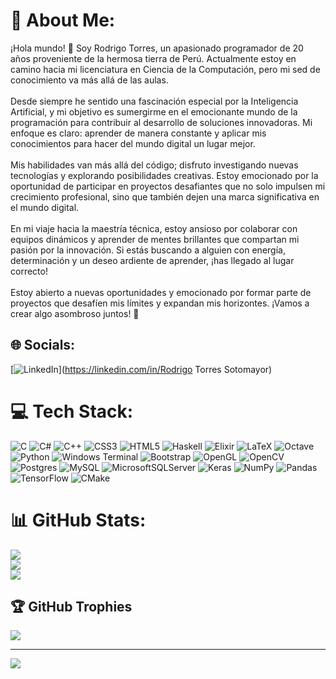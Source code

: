 # 💫 About Me:
¡Hola mundo! 👋 Soy Rodrigo Torres, un apasionado programador de 20 años proveniente de la hermosa tierra de Perú. Actualmente estoy en camino hacia mi licenciatura en Ciencia de la Computación, pero mi sed de conocimiento va más allá de las aulas.<br><br>Desde siempre he sentido una fascinación especial por la Inteligencia Artificial, y mi objetivo es sumergirme en el emocionante mundo de la programación para contribuir al desarrollo de soluciones innovadoras. Mi enfoque es claro: aprender de manera constante y aplicar mis conocimientos para hacer del mundo digital un lugar mejor.<br><br>Mis habilidades van más allá del código; disfruto investigando nuevas tecnologías y explorando posibilidades creativas. Estoy emocionado por la oportunidad de participar en proyectos desafiantes que no solo impulsen mi crecimiento profesional, sino que también dejen una marca significativa en el mundo digital.<br><br>En mi viaje hacia la maestría técnica, estoy ansioso por colaborar con equipos dinámicos y aprender de mentes brillantes que compartan mi pasión por la innovación. Si estás buscando a alguien con energía, determinación y un deseo ardiente de aprender, ¡has llegado al lugar correcto!<br><br>Estoy abierto a nuevas oportunidades y emocionado por formar parte de proyectos que desafíen mis límites y expandan mis horizontes. ¡Vamos a crear algo asombroso juntos! 🚀


## 🌐 Socials:
[![LinkedIn](https://img.shields.io/badge/LinkedIn-%230077B5.svg?logo=linkedin&logoColor=white)](https://linkedin.com/in/Rodrigo Torres Sotomayor) 

# 💻 Tech Stack:
![C](https://img.shields.io/badge/c-%2300599C.svg?style=for-the-badge&logo=c&logoColor=white) ![C#](https://img.shields.io/badge/c%23-%23239120.svg?style=for-the-badge&logo=csharp&logoColor=white) ![C++](https://img.shields.io/badge/c++-%2300599C.svg?style=for-the-badge&logo=c%2B%2B&logoColor=white) ![CSS3](https://img.shields.io/badge/css3-%231572B6.svg?style=for-the-badge&logo=css3&logoColor=white) ![HTML5](https://img.shields.io/badge/html5-%23E34F26.svg?style=for-the-badge&logo=html5&logoColor=white) ![Haskell](https://img.shields.io/badge/Haskell-5e5086?style=for-the-badge&logo=haskell&logoColor=white) ![Elixir](https://img.shields.io/badge/elixir-%234B275F.svg?style=for-the-badge&logo=elixir&logoColor=white) ![LaTeX](https://img.shields.io/badge/latex-%23008080.svg?style=for-the-badge&logo=latex&logoColor=white) ![Octave](https://img.shields.io/badge/OCTAVE-darkblue?style=for-the-badge&logo=octave&logoColor=fcd683) ![Python](https://img.shields.io/badge/python-3670A0?style=for-the-badge&logo=python&logoColor=ffdd54) ![Windows Terminal](https://img.shields.io/badge/Windows%20Terminal-%234D4D4D.svg?style=for-the-badge&logo=windows-terminal&logoColor=white) ![Bootstrap](https://img.shields.io/badge/bootstrap-%238511FA.svg?style=for-the-badge&logo=bootstrap&logoColor=white) ![OpenGL](https://img.shields.io/badge/OpenGL-%23FFFFFF.svg?style=for-the-badge&logo=opengl) ![OpenCV](https://img.shields.io/badge/opencv-%23white.svg?style=for-the-badge&logo=opencv&logoColor=white) ![Postgres](https://img.shields.io/badge/postgres-%23316192.svg?style=for-the-badge&logo=postgresql&logoColor=white) ![MySQL](https://img.shields.io/badge/mysql-%2300000f.svg?style=for-the-badge&logo=mysql&logoColor=white) ![MicrosoftSQLServer](https://img.shields.io/badge/Microsoft%20SQL%20Server-CC2927?style=for-the-badge&logo=microsoft%20sql%20server&logoColor=white) ![Keras](https://img.shields.io/badge/Keras-%23D00000.svg?style=for-the-badge&logo=Keras&logoColor=white) ![NumPy](https://img.shields.io/badge/numpy-%23013243.svg?style=for-the-badge&logo=numpy&logoColor=white) ![Pandas](https://img.shields.io/badge/pandas-%23150458.svg?style=for-the-badge&logo=pandas&logoColor=white) ![TensorFlow](https://img.shields.io/badge/TensorFlow-%23FF6F00.svg?style=for-the-badge&logo=TensorFlow&logoColor=white) ![CMake](https://img.shields.io/badge/CMake-%23008FBA.svg?style=for-the-badge&logo=cmake&logoColor=white)
# 📊 GitHub Stats:
![](https://github-readme-stats.vercel.app/api?username=RodATS&theme=tokyonight&hide_border=false&include_all_commits=false&count_private=false)<br/>
![](https://github-readme-streak-stats.herokuapp.com/?user=RodATS&theme=tokyonight&hide_border=false)<br/>
![](https://github-readme-stats.vercel.app/api/top-langs/?username=RodATS&theme=tokyonight&hide_border=false&include_all_commits=false&count_private=false&layout=compact)

## 🏆 GitHub Trophies
![](https://github-profile-trophy.vercel.app/?username=RodATS&theme=nord&no-frame=false&no-bg=true&margin-w=4)

---
[![](https://visitcount.itsvg.in/api?id=RodATS&icon=0&color=0)](https://visitcount.itsvg.in)

<!-- Proudly created with GPRM ( https://gprm.itsvg.in ) -->
